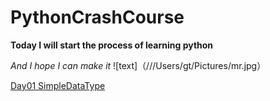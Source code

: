 # PythonCrashCourse

**Today I will start the process of learning python**

*And I hope I can make it*
![text]（///Users/gt/Pictures/mr.jpg）

[Day01 SimpleDataType](https://github.com/Liberhome/PythonCrashCourse/blob/master/SimpleDataType.md)



